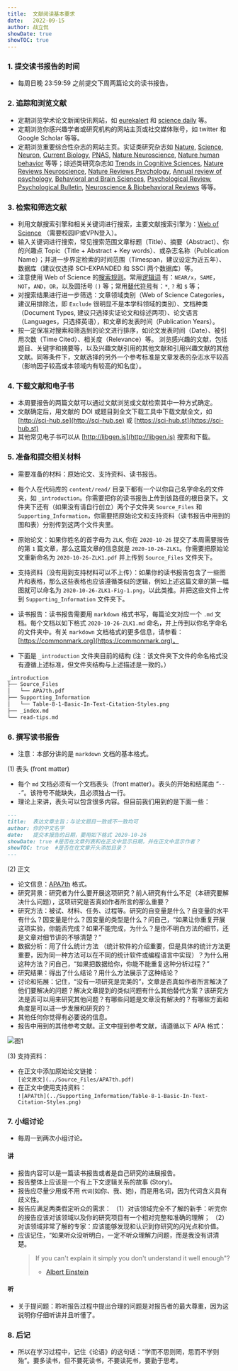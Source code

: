 ```yaml
---
title:  文献阅读基本要求
date:   2022-09-15
author: 战立侃
showDate: true
showTOC: true
---
```


### 1. 提交读书报告的时间

- 每周日晚 23:59:59 之前提交下周两篇论文的读书报告。

### 2. 追踪和浏览文献

- 定期浏览学术论文新闻快讯网站，如 [eurekalert](https://www.eurekalert.org) 和 [science daily](https://www.sciencedaily.com) 等。
- 定期浏览你感兴趣学者或研究机构的网站主页或社交媒体账号，如 twitter 和 Google Scholar 等等。
- 定期浏览重要综合性杂志的网站主页。实证类研究杂志如 [Nature](https://www.nature.com), [Science](https://www.sciencemag.org), [Neuron](https://www.cell.com/neuron/home), [Current Biology](https://www.cell.com/current-biology/home), [PNAS](https://www.pnas.org), [Nature Neuroscience](https://www.nature.com/neuro/), [Nature human behavior](https://www.nature.com/nathumbehav/) 等等；综述类研究杂志如 [Trends in Cognitive Sciences](https://www.cell.com/trends/cognitive-sciences/home), [Nature Reviews Neuroscience](https://www.nature.com/nrn/), [Nature Reviews Psychology](https://www.nature.com/nrpsychol/), [Annual review of psychology](https://www.annualreviews.org/journal/psych), [Behavioral and Brain Sciences](https://www.cambridge.org/core/journals/behavioral-and-brain-sciences), [Psychological Review](https://www.apa.org/pubs/journals/rev), [Psychological Bulletin](https://www.apa.org/pubs/journals/bul), [Neuroscience & Biobehavioral Reviews](https://www.sciencedirect.com/journal/neuroscience-and-biobehavioral-reviews) 等等。

### 3. 检索和筛选文献

- 利用文献搜索引擎和相关关键词进行搜索，主要文献搜索引擎为：[Web of Science](https://apps-webofknowledge-com-443.webvpn.blcu.edu.cn) （需要校园IP或VPN登入）。
- 输入关键词进行搜索，常见搜索范围文章标题（Title）、摘要（Abstract）、你的兴趣点 Topic（Title + Abstract + Key words）、或杂志名称（Publication Name）；并进一步界定检索的时间范围（Timespan，建议设定为近五年）、数据库（建议仅选择 SCI-EXPANDED 和 SSCI 两个数据库）等。
- 注意使用 Web of Science 的[搜索规则](https://images-webofknowledge-com-443.webvpn.blcu.edu.cn//WOKRS535R100/help/WOS/hs_search_rules.html)。常用[逻辑词](https://images-webofknowledge-com-443.webvpn.blcu.edu.cn//WOKRS535R100/help/WOS/hs_search_operators.html) 有：`NEAR/x`，`SAME`，`NOT`，`AND`，`OR`，以及圆括号 `()` 等；常用[替代符号](https://images-webofknowledge-com-443.webvpn.blcu.edu.cn//WOKRS535R100/help/WOS/hs_wildcards.html)有：`*`, `?` 和 `$` 等；
- 对搜索结果进行进一步筛选：文章领域类别（Web of Science Categories，建议用排除法，即 `Exclude` 很明显不是本学科领域的类别）、文档种类（Document Types, 建议只选择实证论文和综述两项）、论文语言（Languages，只选择英语），和文章的发表时间（Publication Years）。
- 按一定保准对搜索和筛选到的论文进行排序，如论文发表时间（Date）、被引用次数（Time Cited）、相关度（Relevance）等。 浏览感兴趣的文献，包括题目、关键字和摘要等，以及兴趣文献引用的其他文献和引用兴趣文献的其他文献。同等条件下，文献选择的另外一个参考标准是文章发表的杂志水平较高（影响因子较高或本领域内有较高的知名度）。

### 4. 下载文献和电子书

- 本周要报告的两篇文献可以通过文献浏览或文献检索其中一种方式确定。
- 文献确定后，用文献的 DOI 或题目到全文下载工具中下载文献全文，如 [http://sci-hub.se](http://sci-hub.se) 或 [https://sci-hub.st](https://sci-hub.st)
- 其他常见电子书可以从 [http://libgen.is](http://libgen.is) 搜索和下载。

### 5. 准备和提交相关材料

- 需要准备的材料：原始论文、支持资料、读书报告。

- 每个人在代码库的 `content/read/` 目录下都有一个以你自己名字命名的文件夹，如 `_introduction`。你需要把你的读书报告上传到该路径的根目录下。文件夹下还有（如果没有请自行创立）两个子文件夹 `Source_Files` 和 `Supporting_Information`，你需要把原始论文和支持资料（读书报告中用到的图和表）分别传到这两个文件夹里。
- 原始论文：如果你姓名的首字母为 `ZLK`, 你在 `2020-10-26` 提交了本周需要报告的第 `1` 篇文章，那么这篇文章的信息就是 `2020-10-26-ZLK1`。你需要把原始论文重新命名为 `2020-10-26-ZLK1.pdf` 并上传到 `Source_Files` 文件夹下。
- 支持资料（没有用到支持材料可以不上传）：如果你的读书报告包含了一些图片和表格，那么这些表格也应该遵循类似的逻辑，例如上述这篇文章的第一幅图就可以命名为 `2020-10-26-ZLK1-Fig-1.png`，以此类推。并把这些文件上传到 `Supporting_Information` 文件夹下。
- 读书报告：读书报告需要用 `markdown` 格式书写，每篇论文对应一个 `.md` 文档。每个文档以如下格式 `2020-10-26-ZLK1.md` 命名，并上传到以你名字命名的文件夹中。有关 `markdown` 文档格式的更多信息，请参看：[https://commonmark.org](https://commonmark.org)。

- 下面是 `_introduction` 文件夹目前的结构 (注：该文件夹下文件的命名格式没有遵循上述标准，但文件夹结构与上述描述是一致的。）

```bash
_introduction
├── Source_Files
│   └── APA7th.pdf
├── Supporting_Information
│   └── Table-8-1-Basic-In-Text-Citation-Styles.png
├── _index.md
└── read-tips.md
```

### 6. 撰写读书报告

- 注意：本部分讲的是 `markdown` 文档的基本格式。

(1) 表头 (front matter)

- 每个 `md` 文档必须有一个文档表头（front matter）。表头的开始和结尾由 “`---`”。该符号不能缺失，且必须独占一行。
- 理论上来讲，表头可以包含很多内容。但目前我们用到的是下面一些：
```md
---
title:  表达文章主旨；与论文题目一致或不一致均可
author: 你的中文名字
date:   提交本报告的日期，要用如下格式 2020-10-26
showDate: true #是否在文章列表和在正文中显示日期，并在正文中显示作者？
showTOC: true  #是否在在文章开头添加目录？
---
```

(2) 正文

- 论文信息：[APA7th](../Source_Files/APA7th.pdf) 格式。
- 研究背景：研究者为什么要开展这项研究？前人研究有什么不足（本研究要解决什么问题），这项研究是否真如作者所言的那么重要？
- 研究方法：被试、材料、任务、过程等。研究的自变量是什么？自变量的水平有什么？因变量是什么？因变量的类型是什么？问自己，“如果让你重复开展这项实验，你能否完成？如果不能完成，为什么？是你不明白方法的细节，还是文章对细节讲的不够清楚？”
- 数据分析：用了什么统计方法 （统计软件的介绍重要，但是具体的统计方法更重要，因为同一种方法可以在不同的统计软件或编程语言中实现）？为什么用这种方法？问自己，“如果把数据给你，你能不能重复这种分析过程？”
- 研究结果：得出了什么结论？用什么方法展示了这种结论？
- 讨论和拓展：记住，“没有一项研究是完美的”，文章是否真如作者所言解决了他们要解决的问题？解决文章提到的类似问题有什么其他替代方案？该研究方法是否可以用来研究其他问题？有哪些问题是文章没有解决的？有哪些方面和角度是可以进一步发展和研究的？
- 其他任何你觉得有必要说的信息。
- 报告中用到的其他参考文献。正文中提到参考文献，请遵循以下 APA 格式：

![图1](../Supporting_Information/Table-8-1-Basic-In-Text-Citation-Styles.png)

(3) 支持资料：

- 在正文中添加原始论文链接：\
    `[论文原文](../Source_Files/APA7th.pdf)`
- 在正文中使用支持资料：\
    `![APA7th](../Supporting_Information/Table-8-1-Basic-In-Text-Citation-Styles.png)`

### 7. 小组讨论

- 每周一到两次小组讨论。

#### 讲

- 报告内容可以是一篇读书报告或者是自己研究的进展报告。
- 报告整体上应该是一个有上下文逻辑关系的故事 (Story)。
- 报告应尽量少用或不用 `代词`(如你、我、她)，而是用名词，因为代词含义具有歧义性。
- 报告应满足两类假定听众的需求：
（1）对该领域完全不了解的新手：听完你的报告应该对该领域以及你的研究项目有一个相对完整和准确的理解；
（2）对该领域非常了解的专家：应该能够发现和认识到你研究的闪光点和价值。
- 应该记住，“如果听众没听明白，一定不听众理解力问题，而是我没有讲清楚。
    > If you can't explain it simply you don't understand it well enough"?
    > - [Albert Einstein](https://skeptics.stackexchange.com/questions/8742/did-einstein-say-if-you-cant-explain-it-simply-you-dont-understand-it-well-en)

#### 听

- 关于提问题：聆听报告过程中提出合理的问题是对报告者的最大尊重，因为这说明你仔细听讲并且听懂了。

### 8. 后记

- 所以在学习过程中，记住《论语》的这句话：“学而不思则罔，思而不学则殆”。要多读书，但不要死读书，不要读死书，要勤于思考。
